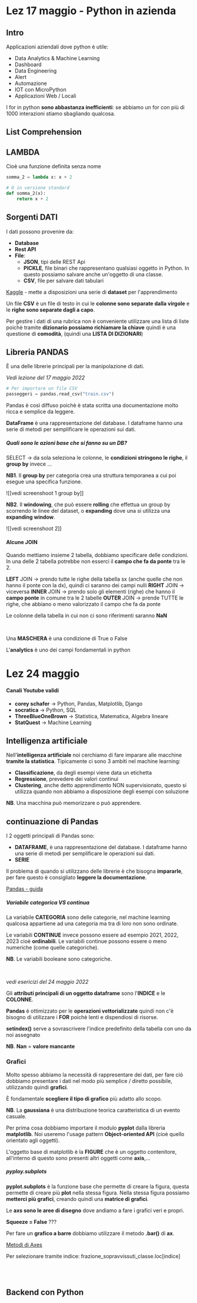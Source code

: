 # Lez 17 maggio - Python in azienda

## Intro
Applicazioni aziendali dove python è utile:
- Data Analytics & Machine Learning
- Dashboard
- Data Engineering
- Alert
- Automazione
- IOT con MicroPython
- Applicazioni Web / Locali

I for in python **sono abbastanza inefficienti**: se abbiamo un for con più di 1000 interazioni stiamo sbagliando qualcosa. 

## List Comprehension

## LAMBDA
Cioè una funzione definita senza nome
```python
somma_2 = lambda x: x + 2

# O in versione standard
def somma_2(x):
	return x + 2
```

## Sorgenti DATI
I dati possono provenire da:
- **Database**
- **Rest API**
- **File**:
	- **JSON**, tipi delle REST Api
	- **PICKLE**, file binari che rappresentano qualsiasi oggetto in Python. In questo possiamo salvare anche un'oggetto di una classe.
	- **CSV**, file per salvare dati tabulari

[Kaggle](https://www.kaggle.com/) - mette a disposizioni una serie di **dataset** per l'apprendimento

Un file **CSV** è un file di testo in cui le **colonne sono separate dalla virgole** e le **righe sono separate dagli a capo**.

Per gestire i dati di una rubrica non è conveniente utilizzare una lista di liste poichè tramite **dizionario possiamo richiamare la chiave** quindi è una questione di **comodità**, (quindi una **LISTA DI DIZIONARI**)

## Libreria PANDAS
È una delle librerie principali per la manipolazione di dati.

*Vedi lezione del 17 maggio 2022*

```python
# Per importare un file CSV
passeggeri = pandas.read_csv("train.csv")
```

Pandas è così diffuso poichè è stata scritta una documentazione molto ricca e semplice da leggere.

**DataFrame** è una rappresentazione del database. I dataframe hanno una serie di metodi per semplificare le operazioni sui dati.

##### Quali sono le azioni base che si fanno su un DB?
SELECT -> da sola seleziona le colonne, le **condizioni stringono le righe**, il **group by** invece ...

**NB1**. Il **group by** per categoria crea una struttura temporanea a cui poi esegue una specifica funzione. 

![[vedi screenshoot 1 group by]]

**NB2**. Il **windowing**, che può essere **rolling** che effettua un group by scorrendo le linee del dataset, o **expanding** dove una si utilizza una **expanding window**.

![[vedi screenshoot 2]]

#### Alcune JOIN
Quando mettiamo insieme 2 tabella, dobbiamo specificare delle condizioni. In una delle 2 tabella potrebbe non esserci il **campo che fa da ponte** tra le 2. 

**LEFT** JOIN -> prendo tutte le righe della tabella sx (anche quelle che non hanno il ponte con la dx), quindi ci saranno dei campi nulli
**RIGHT** JOIN -> viceversa
**INNER** JOIN -> prendo solo gli elementi (righe) che hanno il **campo ponte** in comune tra le 2 tabelle
**OUTER** JOIN -> prende TUTTE le righe, che abbiano o meno valorizzato il campo che fa da ponte

Le colonne della tabella in cui non ci sono riferimenti saranno **NaN**

<br>

Una **MASCHERA** è una condizione di True o False

L'**analytics** è uno dei campi fondamentali in python

# Lez 24 maggio
#### Canali Youtube validi
- **corey schafer** -> Python, Pandas, Matplotlib, Django
- **socratica** -> Python, SQL
- **ThreeBlueOneBrown** -> Statistica, Matematica, Algebra lineare
- **StatQuest** -> Machine Learning

## Intelligenza artificiale
Nell'**intelligenza artificiale** noi cerchiamo di fare imparare alle macchine **tramite la statistica**. Tipicamente ci sono 3 ambiti nel machine learning:
- **Classificazione**, da degli esempi viene data un etichetta
- **Regressione**, prevedere dei valori continui
- **Clustering**, anche detto apprendimento NON supervisionato, questo si utilizza quando non abbiamo a disposizione degli esempi con soluzione

**NB**. Una macchina può memorizzare o può apprendere.

## continuazione di Pandas
I 2 oggetti principali di Pandas sono:
- **DATAFRAME**,  è una rappresentazione del database. I dataframe hanno una serie di metodi per semplificare le operazioni sui dati.
- **SERIE**

Il problema di quando si utilizzano delle librerie è che bisogna **impararle**, per fare questo è consigliato **leggere la documentazione**.

[Pandas - guida](https://pandas.pydata.org/docs/user_guide/index.html#user-guide)

##### Variabile categorica VS continua
La variabile **CATEGORIA** sono delle categorie, nel machine learning qualcosa appartiene ad una categoria ma tra di loro non sono ordinate.

Le variabili **CONTINUE** invece possono essere ad esempio 2021, 2022, 2023 cioè **ordinabili**. Le variabili continue possono essere o meno numeriche (come quelle categoriche).

**NB**. Le variabili booleane sono categoriche.

<br>

*vedi esericizi del 24 maggio 2022*

Gli **attributi principali di un oggetto dataframe** sono l'**INDICE** e le **COLONNE**.

**Pandas** è ottimizzato per le **operazioni vettorializzate** quindi non c'è bisogno di utilizzare i **FOR** poichè lenti e dispendiosi di risorse.

**setindex()** serve a sovrascrivere l'indice predefinito della tabella con uno da noi assegnato

**NB**. **Nan** = **valore mancante**

### Grafici
Molto spesso abbiamo la necessità di rappresentare dei dati, per fare ciò dobbiamo presentare i dati nel modo più semplice / diretto possibile, utilizzando quindi **grafici**.

È fondamentale **scegliere il tipo di grafico** più adatto allo scopo.

**NB**. La **gaussiana** è una distribuzione teorica caratteristica di un evento casuale.

Per prima cosa dobbiamo importare il modulo **pyplot** dalla libreria **matplotlib**.
Noi useremo l'usage pattern **Object-oriented API** (cioè quello orientato agli oggetti).

L'oggetto base di matplotlib è la **FIGURE** che è un oggetto contenitore, all'interno di questo sono presenti altri oggetti come **axis**,...

##### pyploy.subplots
**pyplot.subplots** è la funzione base che permette di creare la figura, questa permette di creare più **plot** nella stessa figura.
Nella stessa figura possiamo **metterci più grafici**, creando quindi una **matrice di grafici**.

Le **axs sono le aree di disegno** dove andiamo a fare i grafici veri e propri.

**Squeeze = False** ???

Per fare un **grafico a barre** dobbiamo utilizzare il metodo **.bar()** di **ax**.

[Metodi di Axes](https://matplotlib.org/stable/api/axes_api.html#id5)

Per selezionare tramite indice:
frazione_sopravvissuti_classe.loc[indice]

<br>
<br>

## Backend con Python
